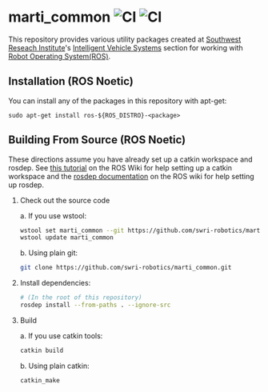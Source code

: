 marti\_common ![CI](https://github.com/swri-robotics/marti_common/workflows/CI/badge.svg) ![CI](https://github.com/swri-robotics/marti_common/workflows/CI/badge.svg?branch=master)
=============


This repository provides various utility packages created at [Southwest Reseach Institute](http://www.swri.org)'s [Intelligent Vehicle Systems](http://www.swri.org/4org/d10/isd/ivs/default.htm) section for working with [Robot Operating System(ROS)](http://www.ros.org).

Installation (ROS Noetic)
-------------

You can install any of the packages in this repository with apt-get:

    sudo apt-get install ros-${ROS_DISTRO}-<package>

Building From Source (ROS Noetic)
------------

These directions assume you have already set up a catkin workspace and rosdep. See [this tutorial](http://wiki.ros.org/catkin/Tutorials/create_a_workspace) on the ROS Wiki for help setting up a catkin workspace and the [rosdep documentation](http://wiki.ros.org/rosdep) on the ROS wiki for help setting up rosdep.

1. Check out the source code

    a. If you use wstool:
    ```bash
    wstool set marti_common --git https://github.com/swri-robotics/marti_common.git
    wstool update marti_common
    ```

	b. Using plain git:
    ```bash
    git clone https://github.com/swri-robotics/marti_common.git
    ```
2. Install dependencies:

    ```bash
    # (In the root of this repository)
    rosdep install --from-paths . --ignore-src
    ```

3. Build

    a. If you use catkin tools:
    ```bash
    catkin build
    ```

    b. Using plain catkin:
    ```bash
    catkin_make
    ```
